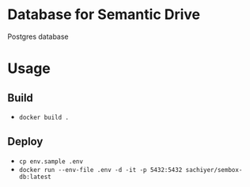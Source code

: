 # Database for Semantic Drive

Postgres database

# Usage

## Build

- `docker build .`

## Deploy

- `cp env.sample .env`
- `docker run --env-file .env -d -it -p 5432:5432 sachiyer/sembox-db:latest`
